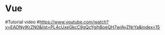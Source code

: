 # Vue

#Tutorial
video #https://www.youtube.com/watch?v=EAONyIKrZN0&list=PL4cUxeGkcC9gQcYgjhBoeQH7wiAyZNrYa&index=15
